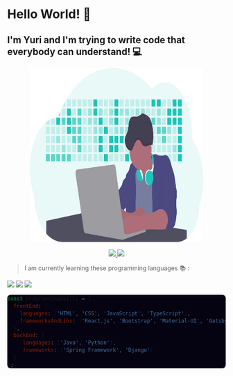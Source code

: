 # Hello World! 👋

## I'm Yuri and I'm trying to write code that everybody can understand! 💻

<p align="center">
   <img src="./assets/dev.svg" alt="dev image" width="400" height="400">
</p>

<p align="center">
   <a href="https://www.linkedin.com/in/yuri-flores-53b2b41a4" >
   <img src="https://img.shields.io/badge/-YuriFlores-008B8B?style=flat&logo=Linkedin&logoColor=white">
   </a>
   <a href="mailto:yuriflores2012@gmail.com" >
   <img src="https://img.shields.io/badge/Gmail--green?logo=gmail&logoColor=red&style=social">
   </a>
</p>

> I am currently learning these programming languages 📚 :

<img src="https://img.shields.io/badge/-JavaScript-1C1C1C?style=flat&logo=Javascript&logoColor=yellow">

<img src="https://img.shields.io/badge/-Java-1C1C1C?style=flat&logo=Java&logoColor=red">

<img src="https://img.shields.io/badge/-Python-1C1C1C?style=flat&logo=Python&logoColor=blue">
<div style="background-color: #050211; border-radius: 8px">

```javascript
const programmingSkills = {
  frontEnd: {
    languages: ['HTML', 'CSS', 'JavaScript', 'TypeScript'],
    frameworksAndLibs: ['React.js', 'Bootstrap', 'Material-UI', 'Gatsby'],
  },
  backEnd: {
     languages: ['Java', 'Python'],
     frameworks: ['Spring Framework', 'Django']
  }
};
```

</div>